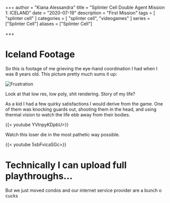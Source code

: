 +++
author = "Kiana Alessandra"
title = "Splinter Cell Double Agent Mission 1: ICELAND"
date = "2020-07-19"
description = "First Mission"
tags = [
    "splinter cell"
]
categories = [
    "splinter cell",
    "videogames"
]
series = ["Splinter Cell"]
aliases = ["Splinter Cell"]

+++

# Iceland Footage

So this is footage of me grieving the eye-hand coordination I had when I was 8 years old. This picture pretty much sums it up:

![Frustration](/splintercell/splintercell2.jpg)

Look at that low res, low poly, shit rendering. Story of my life? 

As a kid I had a few quirky satisfactions I would derive from the game. One of them was knocking guards out, shooting them in the head, and using thermal vision to watch the life ebb away from their bodies.

{{< youtube  YVlnpyKDpbU>}}

Watch this loser die in the most pathetic way possible. 

{{< youtube 5sbFvicaSGc>}}


# Technically I can upload full playthroughs...

But we just moved condos and our internet service provider are a bunch o cucks
